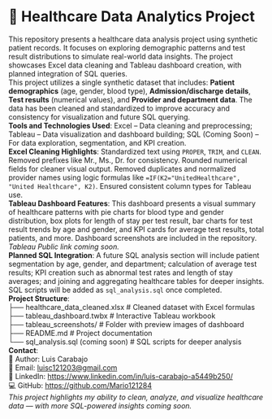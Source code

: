 # 🏥 Healthcare Data Analytics Project  
This repository presents a healthcare data analysis project using synthetic patient records. It focuses on exploring demographic patterns and test result distributions to simulate real-world data insights. The project showcases Excel data cleaning and Tableau dashboard creation, with planned integration of SQL queries.  
This project utilizes a single synthetic dataset that includes: **Patient demographics** (age, gender, blood type), **Admission/discharge details**, **Test results** (numerical values), and **Provider and department data**. The data has been cleaned and standardized to improve accuracy and consistency for visualization and future SQL querying.  
**Tools and Technologies Used**: Excel – Data cleaning and preprocessing; Tableau – Data visualization and dashboard building; SQL (Coming Soon) – For data exploration, segmentation, and KPI creation.  
**Excel Cleaning Highlights**: Standardized text using `PROPER`, `TRIM`, and `CLEAN`. Removed prefixes like Mr., Ms., Dr. for consistency. Rounded numerical fields for cleaner visual output. Removed duplicates and normalized provider names using logic formulas like `=IF(K2="UnitedHealthcare", "United Healthcare", K2)`. Ensured consistent column types for Tableau use.  
**Tableau Dashboard Features**: This dashboard presents a visual summary of healthcare patterns with pie charts for blood type and gender distribution, box plots for length of stay per test result, bar charts for test result trends by age and gender, and KPI cards for average test results, total patients, and more. Dashboard screenshots are included in the repository. *Tableau Public link coming soon.*  
**Planned SQL Integration**: A future SQL analysis section will include patient segmentation by age, gender, and department; calculation of average test results; KPI creation such as abnormal test rates and length of stay averages; and joining and aggregating healthcare tables for deeper insights. SQL scripts will be added as `sql_analysis.sql` once completed.  
**Project Structure**:  
├── healthcare_data_cleaned.xlsx       # Cleaned dataset with Excel formulas  
├── tableau_dashboard.twbx             # Interactive Tableau workbook  
├── tableau_screenshots/               # Folder with preview images of dashboard  
├── README.md                          # Project documentation  
└── sql_analysis.sql (coming soon)     # SQL scripts for deeper analysis  
**Contact**:  
👤 Author: Luis Carabajo  
📧 Email: luisc121203@gmail.com  
🔗 LinkedIn: https://www.linkedin.com/in/luis-carabajo-a5449b250/  
💻 GitHub: https://github.com/Mario121284  
*This project highlights my ability to clean, analyze, and visualize healthcare data — with more SQL-powered insights coming soon.*
